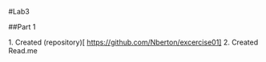#Lab3

##Part 1

1\. Created (repository)[ https://github.com/Nberton/excercise01]
2\. Created Read.me
